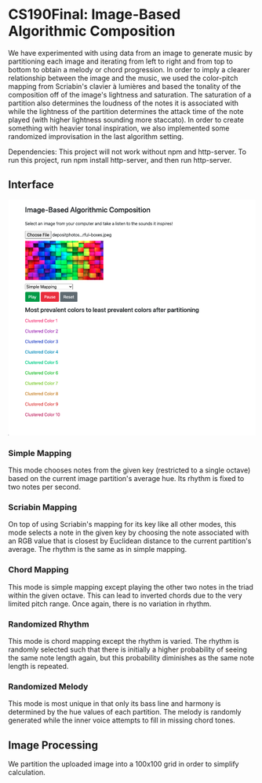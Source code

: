 # CS190Final: Image-Based Algorithmic Composition

We have experimented with using data from an image to generate music by partitioning each image and iterating from left to right and from top to bottom to obtain a melody or chord progression. In order to imply a clearer relationship between the image and the music, we used the color-pitch mapping from Scriabin's clavier à lumières and based the tonality of the composition off of the image's lightness and saturation. The saturation of a partition also determines the loudness of the notes it is associated with while the lightness of the partition determines the attack time of the note played (with higher lightness sounding more staccato). In order to create something with heavier tonal inspiration, we also implemented some randomized improvisation in the last algorithm setting.

Dependencies: 
This project will not work without npm and http-server. To run this project, run npm install http-server, and then run http-server.

## Interface

![alt text](./images/website-example.png)

### Simple Mapping

This mode chooses notes from the given key (restricted to a single octave) based on the current image partition's average hue. Its rhythm is fixed to two notes per second.

### Scriabin Mapping

On top of using Scriabin's mapping for its key like all other modes, this mode selects a note in the given key by choosing the note associated with an RGB value that is closest by Euclidean distance to the current partition's average. The rhythm is the same as in simple mapping.

### Chord Mapping

This mode is simple mapping except playing the other two notes in the triad within the given octave. This can lead to inverted chords due to the very limited pitch range. Once again, there is no variation in rhythm.

### Randomized Rhythm

This mode is chord mapping except the rhythm is varied. The rhythm is randomly selected such that there is initially a higher probability of seeing the same note length again, but this probability diminishes as the same note length is repeated.

### Randomized Melody

This mode is most unique in that only its bass line and harmony is determined by the hue values of each partition. The melody is randomly generated while the inner voice attempts to fill in missing chord tones.

## Image Processing

We partition the uploaded image into a 100x100 grid in order to simplify calculation. 

